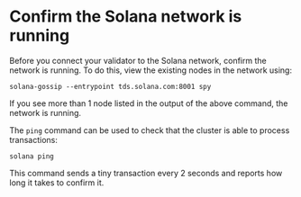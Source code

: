 # Confirm the Solana network is running

Before you connect your validator to the Solana network, confirm the network is running. To do this, view the existing nodes in the network using:

```text
solana-gossip --entrypoint tds.solana.com:8001 spy
```

If you see more than 1 node listed in the output of the above command, the network is running.

The `ping` command can be used to check that the cluster is able to process transactions:

```text
solana ping
```

This command sends a tiny transaction every 2 seconds and reports how long it takes to confirm it.

